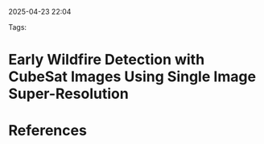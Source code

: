 2025-04-23 22:04


Tags:

# Early Wildfire Detection with CubeSat Images Using Single Image Super-Resolution



# References
